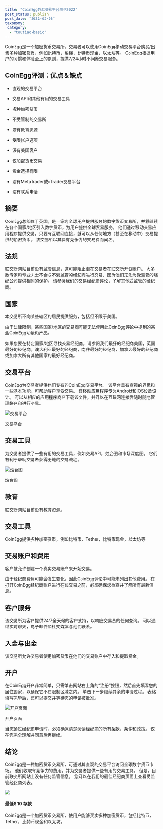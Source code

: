 ```yaml
---
title: "CoinEgg外汇交易平台测评2022"
post_status: publish
post_date: "2022-03-08"
taxonomy:
 category: 
  - "toutiao-basic"
---
```


CoinEgg是一个加密货币交易所，交易者可以使用CoinEgg移动交易平台购买/出售多种加密货币，例如比特币，系绳，比特币现金，以太坊等。 CoinEgg根据用户的习惯和体验至上的原则，提供7/24小时不间断交易服务。

## CoinEgg评测：优点＆缺点

- 直观的交易平台
    
- 交易API和其他有用的交易工具
    
- 多种加密货币
    
- 不受管制的交易所
    
- 没有教育资源
    
- 受限帐户选项
    
- 没有美国客户
    
- 仅加密货币交易
    
- 资金选择有限
    
- 没有MetaTrader或cTrader交易平台
    
- 没有联系电话
    

## 摘要

CoinEgg总部位于英国，是一家为全球用户提供服务的数字货币交易所，并将继续在各个国家/地区引入数字货币，为用户提供全球贸易服务。 他们通过移动交易应用程序提供交易，只要有互联网连接，就可以从任何地方（甚至在移动中）交易提供的加密货币。 该交易所以其具有竞争力的交易费而闻名。

## 法规

联交所网站目前没有监管信息，这可能阻止潜在交易者在联交所开设账户。 大多数专家和专业人士不会与不受监管的经纪商进行交易，因为他们无法为受监管的经纪公司提供相同的保护。 请参阅我们的交易经纪商评论，了解其他受监管的经纪商。

## 国家

本交易所不向某些辖区的居民提供服务，包括但不限于美国。

由于法律限制，某些国家/地区的交易商可能无法使用此CoinEgg评论中提到的某些CoinEgg功能和产品。

如果您要在特定国家/地区寻找交易经纪商，请参阅我们最好的经纪商美国，英国最好的经纪商，澳大利亚最好的经纪商，南非最好的经纪商，加拿大最好的经纪商或加拿大所有其他国家的最好经纪商。

## 交易平台

CoinEgg为交易者提供他们专有的CoinEgg交易平台。 该平台具有直观的界面和一些基本功能，可帮助客户享受交易。 该移动应用程序专为Android和iOS设备设计。 可以从相应的应用程序商店下载该文件，并可以在互联网连接后随时随地管理帐户和进行交易。

![交易平台](https://cdn.fendou.la/funstoutiao/2020/10/CoinEgg-Review-Trading-Platform--861x1024.jpg "交易平台")

交易平台

## 交易工具

为交易者提供了一些有用的交易工具，例如交易API，烛台图和市场深度图。 它们有利于帮助交易者获得无缝的交易流程。

![烛台图](https://cdn.fendou.la/funstoutiao/2020/10/CoinEgg-Review-Candlestick-Charts.jpg "烛台图")

烛台图

## 教育

联交所网站目前没有教育资源。

## 交易工具

CoinEgg提供多种加密货币，例如比特币，Tether，比特币现金，以太坊等

## 交易账户和费用

客户被允许创建一个真实交易账户来开始交易。

由于经纪商费用可能会发生变化，因此CoinEgg评论中可能未列出其他费用。 在打开CoinEgg经纪商账户进行在线交易之前，必须确保您检查并了解所有最新信息。

## 客户服务

该交易所为客户提供24/7全天候的客户支持，以响应交易员的任何查询。 可以通过实时聊天，电子邮件和社交媒体与他们联系。

## 入金与出金

该交易所允许交易者使用加密货币在他们的交易账户中存入和提取资金。

## 开户

在CoinEgg开户非常简单，只需单击网站右上角的“注册”按钮，然后首先填写您的居住国家，以确保它不在限制区域之内。 单击下一步继续其余的申请过程。 表格填写完毕后，您可以提交并等待您的申请被批准。

![开户页面](https://cdn.fendou.la/funstoutiao/2020/10/CoinEgg-Review-Account-Opening-Page-.jpg "开户页面")

开户页面

当您通过经纪商申请时，必须确保清楚阅读经纪商的所有条款，条件和政策。 仅在您完全理解并同意后再继续。

## 结论

CoinEgg是一种加密货币交易所，可通过其直观的交易平台访问全球数字货币市场。 他们收取有竞争力的费用，并为交易者提供一些有用的交易工具。 但是，目前联交所网站上没有任何监管信息。 您可以在我们的最佳经纪商页面上查看受监管经纪商列表。

![](https://cdn.fendou.la/funstoutiao/2020/10/CoinEgg-Logo.png)

#### **最低$ 10** 存款

CoinEgg是一个加密货币交易所，使用户能够买卖多种加密货币，包括比特币，Tether，比特币现金和以太坊。
